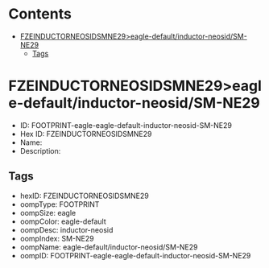 



Contents
========

* [FZEINDUCTORNEOSIDSMNE29>eagle-default/inductor-neosid/SM-NE29](#fzeinductorneosidsmne29eagle-defaultinductor-neosidsm-ne29)
	* [Tags](#tags)

# FZEINDUCTORNEOSIDSMNE29>eagle-default/inductor-neosid/SM-NE29

- ID: FOOTPRINT-eagle-eagle-default-inductor-neosid-SM-NE29
- Hex ID: FZEINDUCTORNEOSIDSMNE29
- Name: 
- Description: 

## Tags

- hexID: FZEINDUCTORNEOSIDSMNE29
- oompType: FOOTPRINT
- oompSize: eagle
- oompColor: eagle-default
- oompDesc: inductor-neosid
- oompIndex: SM-NE29
- oompName: eagle-default/inductor-neosid/SM-NE29
- oompID: FOOTPRINT-eagle-eagle-default-inductor-neosid-SM-NE29
